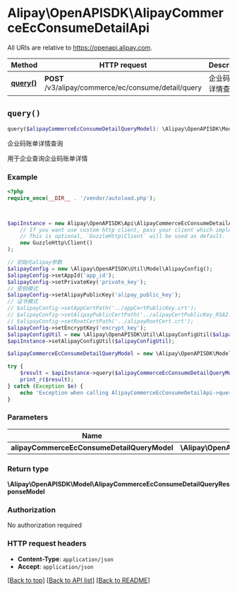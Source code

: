 # Alipay\OpenAPISDK\AlipayCommerceEcConsumeDetailApi

All URIs are relative to https://openapi.alipay.com.

Method | HTTP request | Description
------------- | ------------- | -------------
[**query()**](AlipayCommerceEcConsumeDetailApi.md#query) | **POST** /v3/alipay/commerce/ec/consume/detail/query | 企业码账单详情查询


## `query()`

```php
query($alipayCommerceEcConsumeDetailQueryModel): \Alipay\OpenAPISDK\Model\AlipayCommerceEcConsumeDetailQueryResponseModel
```

企业码账单详情查询

用于企业查询企业码账单详情

### Example

```php
<?php
require_once(__DIR__ . '/vendor/autoload.php');



$apiInstance = new Alipay\OpenAPISDK\Api\AlipayCommerceEcConsumeDetailApi(
    // If you want use custom http client, pass your client which implements `GuzzleHttp\ClientInterface`.
    // This is optional, `GuzzleHttp\Client` will be used as default.
    new GuzzleHttp\Client()
);

// 初始化alipay参数
$alipayConfig = new \Alipay\OpenAPISDK\Util\Model\AlipayConfig();
$alipayConfig->setAppId('app_id');
$alipayConfig->setPrivateKey('private_key');
// 密钥模式
$alipayConfig->setAlipayPublicKey('alipay_public_key');
// 证书模式
// $alipayConfig->setAppCertPath('../appCertPublicKey.crt');
// $alipayConfig->setAlipayPublicCertPath('../alipayCertPublicKey_RSA2.crt');
// $alipayConfig->setRootCertPath('../alipayRootCert.crt');
$alipayConfig->setEncryptKey('encrypt_key');
$alipayConfigUtil = new \Alipay\OpenAPISDK\Util\AlipayConfigUtil($alipayConfig);
$apiInstance->setAlipayConfigUtil($alipayConfigUtil);

$alipayCommerceEcConsumeDetailQueryModel = new \Alipay\OpenAPISDK\Model\AlipayCommerceEcConsumeDetailQueryModel(); // \Alipay\OpenAPISDK\Model\AlipayCommerceEcConsumeDetailQueryModel

try {
    $result = $apiInstance->query($alipayCommerceEcConsumeDetailQueryModel);
    print_r($result);
} catch (Exception $e) {
    echo 'Exception when calling AlipayCommerceEcConsumeDetailApi->query: ', $e->getMessage(), PHP_EOL;
}
```

### Parameters

Name | Type | Description  | Notes
------------- | ------------- | ------------- | -------------
 **alipayCommerceEcConsumeDetailQueryModel** | **\Alipay\OpenAPISDK\Model\AlipayCommerceEcConsumeDetailQueryModel**|  | [optional]

### Return type

**\Alipay\OpenAPISDK\Model\AlipayCommerceEcConsumeDetailQueryResponseModel**

### Authorization

No authorization required

### HTTP request headers

- **Content-Type**: `application/json`
- **Accept**: `application/json`

[[Back to top]](#) [[Back to API list]](../../README.md#api-endpoints)
[[Back to README]](../../README.md)
